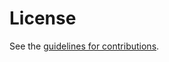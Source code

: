 # License

See the
[guidelines for contributions](https://github.com/muhammad-usama-sardar/tls-fatt-extension/blob/main/CONTRIBUTING.md).
